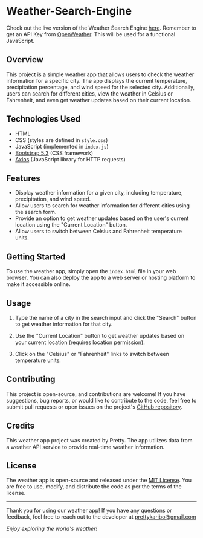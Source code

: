 # Weather-Search-Engine
Check out the live version of the Weather Search Engine [here](https://spectacular-peony-c38663.netlify.app/).
Remember to get an API Key from [OpenWeather](https://openweathermap.org/). This will be used for a functional JavaScript.

## Overview

This project is a simple weather app that allows users to check the weather information for a specific city. The app displays the current temperature, precipitation percentage, and wind speed for the selected city. Additionally, users can search for different cities, view the weather in Celsius or Fahrenheit, and even get weather updates based on their current location.

## Technologies Used

- HTML
- CSS (styles are defined in `style.css`)
- JavaScript (implemented in `index.js`)
- [Bootstrap 5.3](https://getbootstrap.com/) (CSS framework)
- [Axios](https://github.com/axios/axios) (JavaScript library for HTTP requests)

## Features

- Display weather information for a given city, including temperature, precipitation, and wind speed.
- Allow users to search for weather information for different cities using the search form.
- Provide an option to get weather updates based on the user's current location using the "Current Location" button.
- Allow users to switch between Celsius and Fahrenheit temperature units.

## Getting Started

To use the weather app, simply open the `index.html` file in your web browser. You can also deploy the app to a web server or hosting platform to make it accessible online.

## Usage

1. Type the name of a city in the search input and click the "Search" button to get weather information for that city.

2. Use the "Current Location" button to get weather updates based on your current location (requires location permission).

3. Click on the "Celsius" or "Fahrenheit" links to switch between temperature units.

## Contributing

This project is open-source, and contributions are welcome! If you have suggestions, bug reports, or would like to contribute to the code, feel free to submit pull requests or open issues on the project's [GitHub repository](https://github.com/Pretty1111/Weather-App).

## Credits

This weather app project was created by Pretty. The app utilizes data from a weather API service to provide real-time weather information.

## License

The weather app is open-source and released under the [MIT License](https://opensource.org/licenses/MIT). You are free to use, modify, and distribute the code as per the terms of the license.

---

Thank you for using our weather app! If you have any questions or feedback, feel free to reach out to the developer at prettykaribo@gmail.com

_Enjoy exploring the world's weather!_
